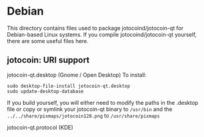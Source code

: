 
Debian
====================
This directory contains files used to package jotocoind/jotocoin-qt
for Debian-based Linux systems. If you compile jotocoind/jotocoin-qt yourself, there are some useful files here.

## jotocoin: URI support ##


jotocoin-qt.desktop  (Gnome / Open Desktop)
To install:

	sudo desktop-file-install jotocoin-qt.desktop
	sudo update-desktop-database

If you build yourself, you will either need to modify the paths in
the .desktop file or copy or symlink your jotocoin-qt binary to `/usr/bin`
and the `../../share/pixmaps/jotocoin128.png` to `/usr/share/pixmaps`

jotocoin-qt.protocol (KDE)

